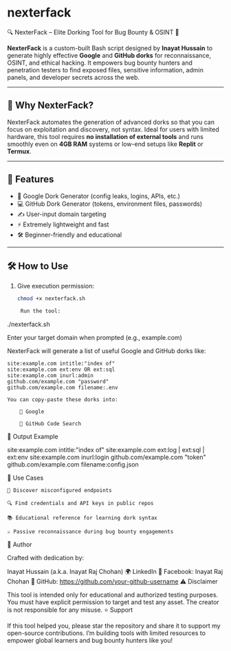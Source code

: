 # nexterfack
🔍 NexterFack – Elite Dorking Tool for Bug Bounty & OSINT 🔐

**NexterFack** is a custom-built Bash script designed by **Inayat Hussain** to generate highly effective **Google** and **GitHub dorks** for reconnaissance, OSINT, and ethical hacking. It empowers bug bounty hunters and penetration testers to find exposed files, sensitive information, admin panels, and developer secrets across the web.

---

## 🎯 Why NexterFack?

NexterFack automates the generation of advanced dorks so that you can focus on exploitation and discovery, not syntax. Ideal for users with limited hardware, this tool requires **no installation of external tools** and runs smoothly even on **4GB RAM** systems or low-end setups like **Replit** or **Termux**.

---

## 🚀 Features

- 🧠 Google Dork Generator (config leaks, logins, APIs, etc.)
- 💻 GitHub Dork Generator (tokens, environment files, passwords)
- ✍️ User-input domain targeting
- ⚡ Extremely lightweight and fast
- 🛠️ Beginner-friendly and educational

---

## 🛠️ How to Use

1. Give execution permission:
   ```bash
   chmod +x nexterfack.sh

    Run the tool:

./nexterfack.sh

Enter your target domain when prompted (e.g., example.com)

NexterFack will generate a list of useful Google and GitHub dorks like:

    site:example.com intitle:"index of"
    site:example.com ext:env OR ext:sql
    site:example.com inurl:admin
    github.com/example.com "password"
    github.com/example.com filename:.env

    You can copy-paste these dorks into:

        🔎 Google

        🐙 GitHub Code Search

📁 Output Example

site:example.com intitle:"index of"
site:example.com ext:log | ext:sql | ext:env
site:example.com inurl:login
github.com/example.com "token"
github.com/example.com filename:config.json

📌 Use Cases

    🔐 Discover misconfigured endpoints

    🔍 Find credentials and API keys in public repos

    📚 Educational reference for learning dork syntax

    ⚔️ Passive reconnaissance during bug bounty engagements

👤 Author

Crafted with dedication by:

Inayat Hussain (a.k.a. Inayat Raj Chohan)
🌍 LinkedIn
📘 Facebook: Inayat Raj Chohan
🐙 GitHub: https://github.com/your-github-username
⚠️ Disclaimer

This tool is intended only for educational and authorized testing purposes. You must have explicit permission to target and test any asset. The creator is not responsible for any misuse.
⭐ Support

If this tool helped you, please star the repository and share it to support my open-source contributions. I’m building tools with limited resources to empower global learners and bug bounty hunters like you!
